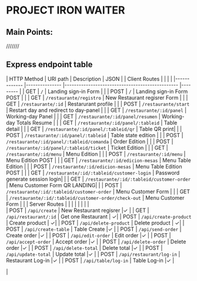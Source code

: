 # PROJECT IRON WAITER

> 
>



## Main Points: 


 ///////
 
 

## Express endpoint table

| HTTP Method 	| URI path      	| Description                                    	| JSON 	|
| Client Routes	|     	|                                  	|  	|
|-------------	|---------------	|------------------------------------------------	|---------	|
| GET         	| `/`             	| Landing  sign-in Form 	| | 
| POST         	| `/`             	| Landing  sign-in Form  POST	| | 
| GET         	| `/restaurante/registro`             	| New Restaurant regisrer Form	| | 
| GET         	| `/restaurante/:id` 	       | Restarurant profile	| | 
| POST         	| `/restaurante/start` 	       | Restart day and redirect to day-panel	| | 
| GET         	| `/restaurante/:id/panel` 	       | Working-day Panel	| | 
| GET         	| `/restaurante/:id/panel/resumen` 	       | Working-day Totals Resume	| | 
| GET         	| `/restaurante/:id/panel/:tableid` 	       | Table detail	| | 
| GET         	| `/restaurante/:id/panel/:tableid/qr` 	       | Table QR print| | 
| POST        	| `/restaurante/:id/panel/:tableid` 	       | Table state edition	| | 
| POST        	| `/restaurante/:id/panel/:tableid/comanda` 	       | Order Edition	| | 
| POST        	| `/restaurante/:id/panel/:tableid/ticket` 	       | Ticket Edition	| | 
| GET         	| `/restaurante/:id/menu` 	       | Menu Edition	| | 
| POST         	| `/restaurante/:id/menu` 	       | Menu Edition POST	| | 
| GET         	| `/restaurante/:id/edicion-mesas` 	       | Menu Table Edition 	| | 
| POST         	| `/restaurante/:id/edicion-mesas` 	       | Menu Table Edition POST	| | 
| GET         	| `/restaurante/:id/:tableid/customer-login` 	       | Password generate session login| | 
| GET         	| `/restaurante/:id/:tableid/customer-order` 	       | Menu Customer Form  QR LANDING| | 
| POST         	| `/restaurante/:id/:tableid/customer-order` 	       | Menu Customer Form  | | 
| GET         	| `/restaurante/:id/:tableid/customer-order/check-out` 	       | Menu Customer Form | | 
| Server Routes	|     	|                                  	|  	|
|	|	|	|	
| POST         	| `/api/create`          	| New Restaurant regisrer 	|✓ |
| GET       	| `/api/restaurant/:id` 	       | Get one Restaurant | ✓| 
| POST      	| `/api/create-product` 	       | Create product | ✓| 
| POST     	| `/api/delete-product` 	       | Delete product | ✓| 
| POST         	| `/api/create-table` 	       | Table Create 	|✓ | 
| POST         	| `/api/send-order` 	       | Create order 	|✓ | 
| POST         	| `/api/edit-order` 	       | Edit order 	|✓ | 
| POST         	| `/api/accept-order` 	       | Accept order 	|✓ | 
| POST         	| `/api/delete-order` 	       | Delete order 	|✓ | 
| POST         	| `/api/delete-total` 	       | Delete total 	|✓ | 
| POST         	| `/api/update-total` 	       | Update total 	|✓ | 
| POST         	| `/api/restaurant/log-in` 	       | Restaurant Log-in	|✓ | 
| POST         	| `/api/table/log-in` 	       | Table Log-in	|✓ | 































|













